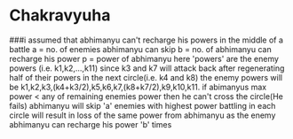 # Chakravyuha
  ###i assumed that abhimanyu can't recharge his powers in the middle of a battle
    a = no. of enemies abhimanyu can skip
    b = no. of abhimanyu can recharge his power
    p = power of abhimanyu
    here 'powers' are the enemy powers (i.e. k1,k2,...,k11)
    since k3 and k7 will attack back after regenerating half of their powers in the next circle(i.e. k4 and k8)
    the enemy powers will be k1,k2,k3,(k4+k3/2),k5,k6,k7,(k8+k7/2),k9,k10,k11.
    if abimanyus max power < any of remaining enemies power then he can't cross the circle(He fails)
    abhimanyu will skip 'a' enemies with highest power
    battling in each circle will result in loss of the same power from abhimanyu as the enemy
    abhimanyu can recharge his power 'b' times
    
